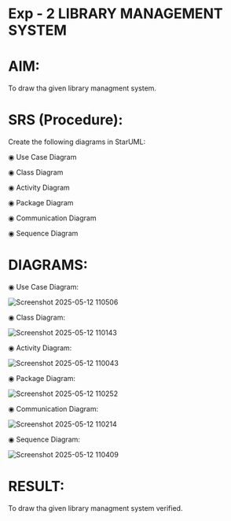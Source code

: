 # Exp - 2 LIBRARY MANAGEMENT SYSTEM

# AIM:

To draw tha given library managment system.

# SRS (Procedure):

Create the following diagrams in StarUML:

◉ Use Case Diagram

◉ Class Diagram

◉ Activity Diagram

◉ Package Diagram

◉ Communication Diagram

◉ Sequence Diagram


# DIAGRAMS:

◉ Use Case Diagram:

![Screenshot 2025-05-12 110506](https://github.com/user-attachments/assets/11a1457b-27aa-49f1-be83-27a71efd86ca)


◉ Class Diagram:

![Screenshot 2025-05-12 110143](https://github.com/user-attachments/assets/8ac73c1b-f417-42d0-b71c-b7edb1740011)


◉ Activity Diagram:

![Screenshot 2025-05-12 110043](https://github.com/user-attachments/assets/6c076ec3-f584-4e67-ac98-f6010d841322)


◉ Package Diagram:

![Screenshot 2025-05-12 110252](https://github.com/user-attachments/assets/facda135-69a6-48ec-bcae-df3fa952b8c7)


◉ Communication Diagram:

![Screenshot 2025-05-12 110214](https://github.com/user-attachments/assets/708a4480-7fc8-4f1f-90f2-55100ea836e8)

◉ Sequence Diagram:

![Screenshot 2025-05-12 110409](https://github.com/user-attachments/assets/195def5b-b4d3-4069-a66f-940ddb9eb1db)


# RESULT:

To draw tha given library managment system verified.


